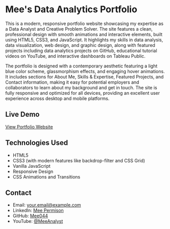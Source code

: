# Mee's Data Analytics Portfolio

This is a modern, responsive portfolio website showcasing my expertise as a Data Analyst and Creative Problem Solver. The site features a clean, professional design with smooth animations and interactive elements, built using HTML5, CSS3, and JavaScript. It highlights my skills in data analysis, data visualization, web design, and graphic design, along with featured projects including data analytics projects on GitHub, educational tutorial videos on YouTube, and interactive dashboards on Tableau Public.

The portfolio is designed with a contemporary aesthetic featuring a light blue color scheme, glassmorphism effects, and engaging hover animations. It includes sections for About Me, Skills & Expertise, Featured Projects, and Contact information, making it easy for potential employers and collaborators to learn about my background and get in touch. The site is fully responsive and optimized for all devices, providing an excellent user experience across desktop and mobile platforms.

## Live Demo
[View Portfolio Website](https://github.com/Mee044//mee.portfolio)

## Technologies Used
- HTML5
- CSS3 (with modern features like backdrop-filter and CSS Grid)
- Vanilla JavaScript
- Responsive Design
- CSS Animations and Transitions

## Contact
- Email: your.email@example.com
- LinkedIn: [Mee Permison](https://www.linkedin.com/in/meepermison/)
- GitHub: [Mee044](https://github.com/Mee044/)
- YouTube: [@MeeAnalyst](https://www.youtube.com/@MeeAnalyst)
